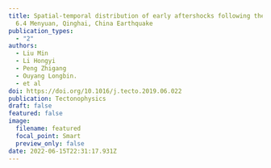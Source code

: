 ```yaml
---
title: Spatial-temporal distribution of early aftershocks following the 2016 Ms
  6.4 Menyuan, Qinghai, China Earthquake
publication_types:
  - "2"
authors:
  - Liu Min
  - Li Hongyi
  - Peng Zhigang
  - Ouyang Longbin.
  - et al
doi: https://doi.org/10.1016/j.tecto.2019.06.022
publication: Tectonophysics
draft: false
featured: false
image:
  filename: featured
  focal_point: Smart
  preview_only: false
date: 2022-06-15T22:31:17.931Z
---
```

